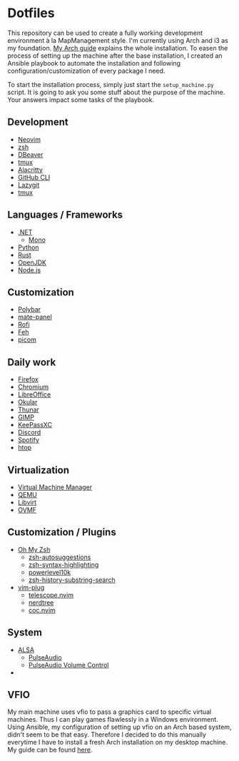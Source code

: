 # Dotfiles

This repository can be used to create a fully working development environment à la MapManagement
style. I'm currently using Arch and i3 as my foundation.
[My Arch guide](https://github.com/MapManagement/dotfiles/blob/master/guides/arch_guide.md) explains the
whole installation. To easen the process of setting up the machine after the base installation, I
created an Ansible playbook to automate the installation and following configuration/customization
of every package I need.

To start the installation process, simply just start the ``setup_machine.py`` script. It is going to
ask you some stuff about the purpose of the machine. Your answers impact some tasks of the playbook.

## Development

- [Neovim](https://github.com/neovim/neovim)
- [zsh](https://github.com/zsh-users/zsh)
- [DBeaver](https://github.com/dbeaver/dbeaver)
- [tmux](https://github.com/tmux/tmux)
- [Alacritty](https://github.com/alacritty/alacritty)
- [GitHub CLI](https://cli.github.com/manual/)
- [Lazygit](https://github.com/jesseduffield/lazygit)
- [tmux](https://github.com/tmux/tmux)

## Languages / Frameworks
- [.NET](https://github.com/dotnet/core)
    - [Mono](https://github.com/mono/mono)
- [Python](https://www.python.org/)
- [Rust](https://github.com/rust-lang/rust)
- [OpenJDK](https://github.com/openjdk/jdk)
- [Node.js](https://github.com/nodejs/node)

## Customization

- [Polybar](https://github.com/polybar/polybar)
- [mate-panel](https://github.com/mate-desktop/mate-panel)
- [Rofi](https://github.com/davatorium/rofi)
- [Feh](https://github.com/derf/feh)
- [picom](https://github.com/yshui/picom)

## Daily work

- [Firefox](https://www.mozilla.org/en-US/firefox/new/)
- [Chromium](https://github.com/chromium/chromium)
- [LibreOffice](https://github.com/LibreOffice/core)
- [Okular](https://github.com/KDE/okular)
- [Thunar](https://github.com/xfce-mirror/thunar)
- [GIMP](https://github.com/GNOME/gimp)
- [KeePassXC](https://github.com/keepassxreboot/keepassxc)
- [Discord](https://discord.com/)
- [Spotify](https://www.spotify.com)
- [htop](https://github.com/htop-dev/htop)

## Virtualization

- [Virtual Machine Manager](https://github.com/virt-manager/virt-manager)
- [QEMU](https://github.com/qemu/QEMU)
- [Libvirt](https://github.com/libvirt/libvirt)
- [OVMF](https://github.com/tianocore/edk2/tree/master/OvmfPkg)

## Customization / Plugins

- [Oh My Zsh](https://github.com/ohmyzsh/ohmyzsh)
    - [zsh-autosuggestions](https://github.com/zsh-users/zsh-autosuggestions)
    - [zsh-syntax-highlighting](https://github.com/zsh-users/zsh-syntax-highlighting)
    - [powerlevel10k](https://github.com/romkatv/powerlevel10k)
    - [zsh-history-substring-search](https://github.com/zsh-users/zsh-history-substring-search)
- [vim-plug](https://github.com/junegunn/vim-plug)
    - [telescope.nvim](https://github.com/nvim-telescope/telescope.nvim)
    - [nerdtree](https://github.com/preservim/nerdtree)
    - [coc.nvim](https://github.com/neoclide/coc.nvim)

## System
- [ALSA](https://alsa-project.org/wiki/Main_Page)
    - [PulseAudio](https://www.freedesktop.org/wiki/Software/PulseAudio/)
    - [PulseAudio Volume Control](https://freedesktop.org/software/pulseaudio/pavucontrol/)
- 

## VFIO

My main machine uses vfio to pass a graphics card to specific virtual machines. Thus I can play
games flawlessly in a Windows environment. Using Ansible, my configuration of setting up vfio
on an Arch based system, didn't seem to be that easy. Therefore I decided to do this manually
everytime I have to install a fresh Arch installation on my desktop machine. My guide can be found
[here](https://github.com/MapManagement/gpu-passthrough).

